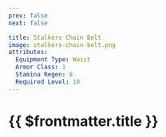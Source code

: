 ```yaml
---
prev: false
next: false

title: Stalkers Chain Belt
image: stalkers-chain-belt.png
attributes:
  Equipment Type: Waist
  Armor Class: 1
  Stamina Regen: 8
  Required Level: 10
---
```


# {{ $frontmatter.title }}

<MyItemComponent
  :item="$frontmatter"
/>


